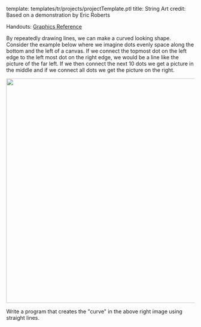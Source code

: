 template: templates/tr/projects/projectTemplate.ptl
title: String Art
credit: Based on a demonstration by Eric Roberts

Handouts: [Graphics Reference]({{pathToRoot}}en/handouts/graphics.html)<br/>

By repeatedly drawing lines, we can make a curved looking shape. Consider the example below where we imagine dots evenly space along the bottom and the left of a canvas. If we connect the topmost dot on the left edge to the left most dot on the right edge, we would be a line like the picture of the far left. If we then connect the next 10 dots we get a picture in the middle and if we connect all dots we get the picture on the right.

<center>
  <img style="width:600px;" src="{{pathToRoot}}img/projects/stringArt/startToEnd.png">
</center>

Write a program that creates the "curve" in the above right image using straight lines.
